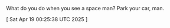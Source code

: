  
What do you do when you see a space man?
Park your car, man.
 
[ 
Sat Apr 19 00:25:38 UTC 2025
 ]
